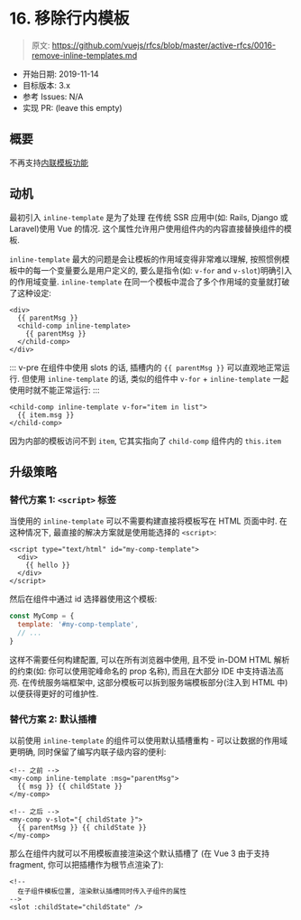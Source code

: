 # 16. 移除行内模板

> 原文: <https://github.com/vuejs/rfcs/blob/master/active-rfcs/0016-remove-inline-templates.md>

- 开始日期: 2019-11-14
- 目标版本: 3.x
- 参考 Issues: N/A
- 实现 PR: (leave this empty)

## 概要

不再支持[内联模板功能](https://cn.vuejs.org/v2/guide/components-edge-cases.html#%E5%86%85%E8%81%94%E6%A8%A1%E6%9D%BF)

## 动机

最初引入 `inline-template` 是为了处理 在传统 SSR 应用中(如: Rails, Django 或 Laravel)使用 Vue 的情况. 这个属性允许用户使用组件内的内容直接替换组件的模板. 

`inline-template` 最大的问题是会让模板的作用域变得非常难以理解, 按照惯例模板中的每一个变量要么是用户定义的, 要么是指令(如: `v-for` and `v-slot`)明确引入的作用域变量. 
`inline-template` 在同一个模板中混合了多个作用域的变量就打破了这种设定: 

``` vue
<div>
  {{ parentMsg }}
  <child-comp inline-template>
    {{ parentMsg }}
  </child-comp>
</div>
```

::: v-pre
在组件中使用 slots 的话, 插槽内的  `{{ parentMsg }}`  可以直观地正常运行. 但使用 `inline-template` 的话, 类似的组件中 `v-for` + `inline-template` 一起使用时就不能正常运行: 
:::

``` vue
<child-comp inline-template v-for="item in list">
  {{ item.msg }}
</child-comp>
```

因为内部的模板访问不到 `item`, 它其实指向了 `child-comp` 组件内的 `this.item`

## 升级策略

### 替代方案 1: `<script>` 标签

当使用的 `inline-template` 可以不需要构建直接将模板写在 HTML 页面中时. 在这种情况下, 最直接的解决方案就是使用能选择的 `<script>`: 

``` vue
<script type="text/html" id="my-comp-template">
  <div>
    {{ hello }}
  </div>
</script>
```

然后在组件中通过 id 选择器使用这个模板: 

``` js
const MyComp = {
  template: '#my-comp-template',
  // ...
}
```

这样不需要任何构建配置, 可以在所有浏览器中使用, 且不受 in-DOM HTML 解析的约束(如: 你可以使用驼峰命名的 prop 名称), 而且在大部分 IDE 中支持语法高亮.
在传统服务端框架中, 这部分模板可以拆到服务端模板部分(注入到 HTML 中)以便获得更好的可维护性.

### 替代方案 2: 默认插槽

以前使用 `inline-template` 的组件可以使用默认插槽重构 - 可以让数据的作用域更明确, 同时保留了编写内联子级内容的便利: 

``` vue
<!-- 之前 -->
<my-comp inline-template :msg="parentMsg">
  {{ msg }} {{ childState }}
</my-comp>

<!-- 之后 -->
<my-comp v-slot="{ childState }">
  {{ parentMsg }} {{ childState }}
</my-comp>
```

那么在组件内就可以不用模板直接渲染这个默认插槽了 (在 Vue 3 由于支持 fragment, 你可以把插槽作为根节点渲染了): 

``` vue
<!--
  在子组件模板位置, 渲染默认插槽同时传入子组件的属性
-->
<slot :childState="childState" />
```
